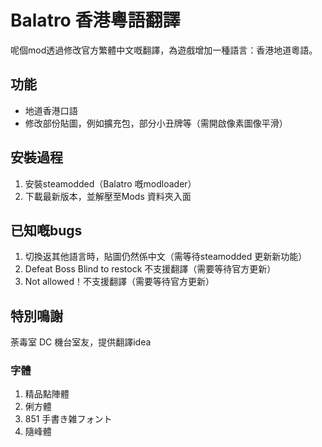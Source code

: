 # Balatro 香港粵語翻譯

呢個mod透過修改官方繁體中文嘅翻譯，為遊戲增加一種語言：香港地道粵語。

## 功能

- 地道香港口語
- 修改部份貼圖，例如擴充包，部分小丑牌等（需開啟像素圖像平滑）

## 安裝過程

1. 安裝steamodded（Balatro 嘅modloader）
2. 下載最新版本，並解壓至Mods 資料夾入面

## 已知嘅bugs

1. 切換返其他語言時，貼圖仍然係中文（需等待steamodded 更新新功能）
2. Defeat Boss Blind to restock 不支援翻譯（需要等待官方更新）
3. Not allowed！不支援翻譯（需要等待官方更新）

## 特別鳴謝

荼毒室 DC 機台室友，提供翻譯idea

### 字體

1. 精品點陣體
2. 俐方體
3. 851 手書き雑フォント
4. 隨峰體
